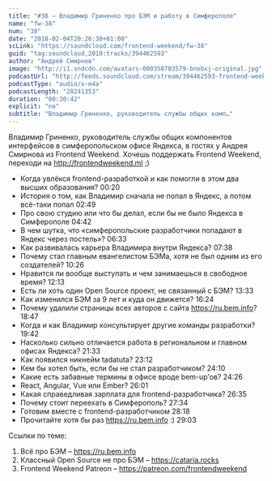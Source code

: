 ```yaml
---
title: "#38 – Владимир Гриненко про БЭМ и работу в Симферополе"
name: "fw-38"
num: "38"
date: "2018-02-04T20:26:30+01:00"
scLink: "https://soundcloud.com/frontend-weekend/fw-38"
guid: "tag:soundcloud,2010:tracks/394462593"
author: "Андрей Смирнов"
image: "http://i1.sndcdn.com/avatars-000358703579-bnobxj-original.jpg"
podcastUrl: "http://feeds.soundcloud.com/stream/394462593-frontend-weekend-fw-38.m4a"
podcastType: "audio/x-m4a"
podcastLength: "28241353"
duration: "00:30:42"
explicit: "no"
subtitle: "Владимир Гриненко, руководитель службы общих комп…"
---
```

Владимир Гриненко, руководитель службы общих компонентов интерфейсов в симферопольском офисе Яндекса, в гостях у Андрея Смирнова из Frontend Weekend. Хочешь поддержать Frontend Weekend, переходи на http://frontendweekend.ml ;)

- Когда увлёкся frontend-разработкой и как помогли в этом два высших образования? 00:20
- История о том, как Владимир сначала не попал в Яндекс, а потом всё-таки попал 02:49
- Про свою студию или что бы делал, если бы не было Яндекса в Симферополе 04:42
- В чем шутка, что «симферопольские разработчики попадают в Яндекс через постель»? 06:33
- Как развивалась карьера Владимира внутри Яндекса? 07:38
- Почему стал главным евангелистом БЭМа, хотя не был одним из его создателей? 10:26
- Нравится ли вообще выступать и чем занимаешься в свободное время? 12:13
- Есть ли хоть один Open Source проект, не связанный с БЭМ? 13:33
- Как изменился БЭМ за 9 лет и куда он движется? 16:24
- Почему удалили страницы всех авторов с сайта https://ru.bem.info? 18:47
- Когда и как Владимир консультирует другие команды разработки? 19:42
- Насколько сильно отличается работа в региональном и главном офисах Яндекса? 21:33
- Как появился никнейм tadatuta? 23:12
- Кем бы хотел быть, если бы не стал разработчиком? 24:10
- Какие есть забавные термины в офисе вроде bem-up’ов? 24:26
- React, Angular, Vue или Ember? 26:01
- Какая справедливая зарплата для frontend-разработчика? 26:35
- Почему стоит переехать в Симферополь? 27:34
- Готовим вместе с frontend-разработчиком 28:18
- Прочитайте хотя бы раз https://ru.bem.info :) 29:03

Ссылки по теме:
1) Всё про БЭМ – https://ru.bem.info
2) Классный Open Source не про БЭМ – https://cataria.rocks
3) Frontend Weekend Patreon – https://patreon.com/frontendweekend